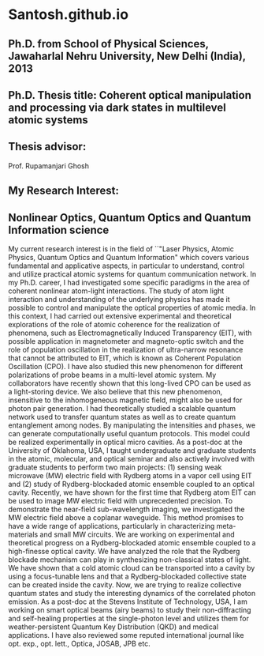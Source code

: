 # Santosh.github.io

## Ph.D. from School of Physical Sciences, Jawaharlal Nehru University, New Delhi (India), 2013


## Ph.D. Thesis title: Coherent optical manipulation and processing via dark states in multilevel atomic systems

## Thesis advisor:
 Prof. Rupamanjari Ghosh
 
## My Research Interest:

## Nonlinear Optics, Quantum Optics and Quantum Information science

My current research interest is in the field of ``"Laser Physics, Atomic Physics, Quantum Optics and Quantum Information" which covers various fundamental and applicative aspects, in particular to understand, control and utilize practical atomic systems for quantum communication network. In my Ph.D. career, I had investigated some specific paradigms in the area of coherent nonlinear atom-light interactions. The study of atom light interaction and understanding of the underlying physics has made it possible to control and manipulate the optical properties of atomic media. In this context, I had carried out extensive experimental and theoretical explorations of the role of atomic coherence for the realization of phenomena, such as Electromagnetically Induced Transparency (EIT), with possible application in magnetometer and magneto-optic switch and the role of population oscillation in the realization of ultra-narrow resonance that cannot be attributed to EIT, which is known as Coherent Population Oscillation (CPO).
I have also studied this new phenomenon for different polarizations of probe beams in a multi-level atomic system. My collaborators have recently shown that this long-lived CPO can be used as a light-storing device. We also believe that this new phenomenon, insensitive to the inhomogeneous magnetic field, might also be used for photon pair generation. I had theoretically studied a scalable quantum network used to transfer quantum states as well as to create quantum entanglement among nodes. By manipulating the intensities and phases, we can generate computationally useful quantum protocols. This model could be realized experimentally in optical micro cavities.
As a post-doc at the University of Oklahoma, USA, I taught undergraduate and graduate students in the atomic, molecular, and optical seminar and also actively involved with graduate students to perform two main projects: (1) sensing weak microwave (MW) electric field with Rydberg atoms in a vapor cell using EIT and (2) study of Rydberg-blockaded atomic ensemble coupled to an optical cavity. Recently, we have shown for the first time that Rydberg atom EIT can be used to image MW electric field with unprecedented precision. To demonstrate the near-field sub-wavelength imaging, we investigated the MW electric field above a coplanar waveguide. This method promises to have a wide range of applications, particularly in characterizing meta-materials and small MW circuits. We are working on experimental and theoretical progress on a Rydberg-blockaded atomic ensemble coupled to a high-finesse optical cavity. We have analyzed the role that the Rydberg blockade mechanism can play in synthesizing non-classical states of light. We have shown that a cold atomic cloud can be transported into a cavity by using a focus-tunable lens and that a Rydberg-blockaded collective state can be created inside the cavity. Now, we are trying to realize collective quantum states and study the interesting dynamics of the correlated photon emission.
As a post-doc at the Stevens Institute of Technology, USA, I am working on smart optical beams (airy beams) to study their non-diffracting and self-healing properties at the single-photon level and utilizes them for weather-persistent Quantum Key Distribution (QKD) and medical applications. I have also reviewed some reputed international journal like opt. exp., opt. lett., Optica, JOSAB, JPB etc.

